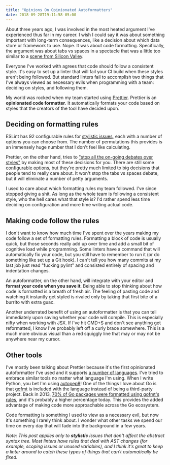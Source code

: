 ```yaml
---
title: "Opinions On Opinionated Autoformatters"
date: 2018-09-28T19:11:58-05:00
---
```


About three years ago, I was involved in the most heated argument I've experienced thus far in my career. I wish I could say it was about something important with long-term consequences, like a decision about which data store or framework to use. Nope. It was about code formatting. Specifically, the argument was about tabs vs spaces in a spectacle that was a little too similar to a [scene from Silicon Valley](https://www.youtube.com/watch?v=SsoOG6ZeyUI).

Everyone I've worked with agrees that code should follow a consistent style. It's easy to set up a linter that will fail your CI build when these styles aren't being followed. But standard linters fail to accomplish two things that I've always viewed as necessary evils when programming with a team: deciding on styles, and following them.

My world was rocked when my team started using [Prettier](https://prettier.io/). Prettier is an **opinionated code formatter**. It automatically formats your code based on styles that the creators of the tool have decided upon.

<!--more-->

## Deciding on formatting rules

ESLint has 92 configurable rules for [stylistic issues](https://eslint.org/docs/rules/#stylistic-issues), each with a number of options you can choose from. The number of permutations this provides is an immensely huge number that I don't feel like calculating.

Prettier, on the other hand, tries to ["stop all the on-going debates over styles"](https://prettier.io/docs/en/option-philosophy.html) by making most of these decisions for you. There are still some [configurable options](https://prettier.io/docs/en/options.html), but they're pretty much limited to big decisions that people tend to really care about. It won't stop the tabs vs spaces debate, but it will eliminate a number of petty arguments.

I used to care about which formatting rules my team followed. I've since stopped giving a shit. As long as the whole team is following a consistent style, who the hell cares what that style is? I'd rather spend less time deciding on configuration and more time writing actual code.

## Making code follow the rules

I don't want to know how much time I've spent over the years making my code follow a set of formatting rules. Formatting a block of code is usually quick, but those seconds really add up over time and add a small bit of cognitive load while programming. Some linters have a command that will automatically fix your code, but you still have to remember to run it (or do something like set up a Git hook). I can't tell you how many commits at my last job just read "fucking pylint" and consisted entirely of spacing and indentation changes.

An autoformatter, on the other hand, will integrate with your editor and **format your code when you save it**. Being able to stop thinking about how code is formatted is a breath of fresh air. The feeling of pasting code and watching it instantly get styled is rivaled only by taking that first bite of a burrito with extra guac.

Another underrated benefit of using an autoformatter is that you can tell immediately upon saving whether your code will compile. This is especially nifty when working with JSX. If I've hit CMD+S and don't see anything get reformatted, I know I've probably left off a curly brace somewhere. This is a much more obvious visual than a red squiggly line that may or may not be anywhere near my cursor.

## Other tools

I've mostly been talking about Prettier because it's the first opinionated autoformatter I've used and it supports [a number of languages](https://prettier.io/docs/en/language-support.html). I've tried to embrace similar tools no matter what language I'm using. When I write Python, you bet I'm using [autopep8](https://pypi.org/project/autopep8/)! One of the things I love about Go is that [gofmt](https://golang.org/cmd/gofmt/) is included with the language instead of being a third-party project. Back in 2013, [70% of Go packages were formatted using gofmt's rules](https://blog.golang.org/go-fmt-your-code), and it's probably a higher percentage today. This provides the added advantage of making code more approachable across the Go ecosystem.

Code formatting is something I used to view as a necessary evil, but now it's something I rarely think about. I wonder what other tasks we spend our time on every day that will fade into the background in a few years.

_Note: This post applies only to **stylistic** issues that don't affect the abstract syntax tree. Most linters have rules that deal with AST changes (for example, scoping issues or unused variables), and I think it's great to keep a linter around to catch these types of things that can't automatically be fixed._
